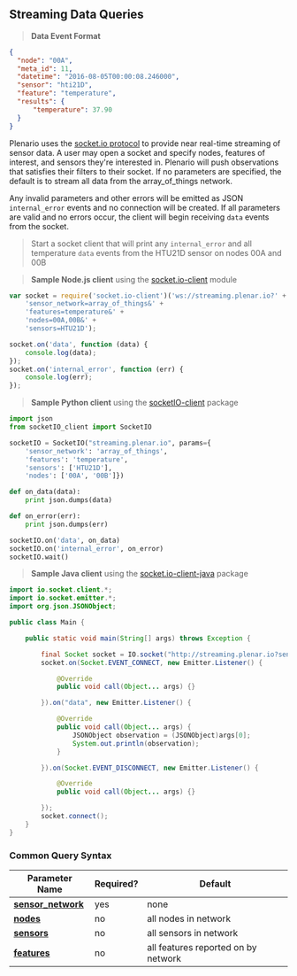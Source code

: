 ## Streaming Data Queries

> **Data Event Format**

```json
{
  "node": "00A",
  "meta_id": 11,
  "datetime": "2016-08-05T00:00:08.246000",
  "sensor": "hti21D",
  "feature": "temperature",
  "results": {     
      "temperature": 37.90
  }
}
```

Plenario uses the [socket.io protocol](https://github.com/socketio/socket.io-protocol) to provide near real-time streaming of sensor data.
A user may open a socket and specify nodes, features of interest, and sensors they're interested in.
Plenario will push observations that satisfies their filters to their socket.
If no parameters are specified, the default is to stream all data from the array_of_things network.

Any invalid parameters and other errors will be emitted as JSON `internal_error` events and no connection will be created. If all parameters are valid and no errors occur, the client will begin receiving `data` events from the socket.

> Start a socket client that will print any `internal_error` and all temperature `data` events from the HTU21D sensor on nodes 00A and 00B

> **Sample Node.js client** using the [socket.io-client](http://socket.io/docs/) module

```javascript
var socket = require('socket.io-client')('ws://streaming.plenar.io?' +
    'sensor_network=array_of_things&' +
    'features=temperature&' +
    'nodes=00A,00B&' +
    'sensors=HTU21D');

socket.on('data', function (data) {
    console.log(data);
});
socket.on('internal_error', function (err) {
    console.log(err);
});
```

> **Sample Python client** using the [socketIO-client](https://pypi.python.org/pypi/socketIO-client) package

```python
import json
from socketIO_client import SocketIO

socketIO = SocketIO("streaming.plenar.io", params={
    'sensor_network': 'array_of_things',
    'features': 'temperature',
    'sensors': ['HTU21D'],
    'nodes': ['00A', '00B']})

def on_data(data):
    print json.dumps(data)

def on_error(err):
    print json.dumps(err)

socketIO.on('data', on_data)
socketIO.on('internal_error', on_error)
socketIO.wait()
```

> **Sample Java client** using the [socket.io-client-java](https://github.com/socketio/socket.io-client-java) package

```java
import io.socket.client.*;
import io.socket.emitter.*;
import org.json.JSONObject;

public class Main {

    public static void main(String[] args) throws Exception {

        final Socket socket = IO.socket("http://streaming.plenar.io?sensor_network=array_of_things");
        socket.on(Socket.EVENT_CONNECT, new Emitter.Listener() {

            @Override
            public void call(Object... args) {}

        }).on("data", new Emitter.Listener() {

            @Override
            public void call(Object... args) {
                JSONObject observation = (JSONObject)args[0];
                System.out.println(observation);
            }

        }).on(Socket.EVENT_DISCONNECT, new Emitter.Listener() {

            @Override
            public void call(Object... args) {}

        });
        socket.connect();
    }
}

```

### Common Query Syntax

|**Parameter Name**                      | **Required?** | **Default**                         |
| -------------------------------------- | ------------- | ----------------------------------- |
| [**sensor_network**](#sensor-networks) | yes           | none                                |
| [**nodes**](#nodes)                    | no            | all nodes in network                |
| [**sensors**](#sensors)                | no            | all sensors in network              |
| [**features**](#features-of-interest)  | no            | all features reported on by network |
